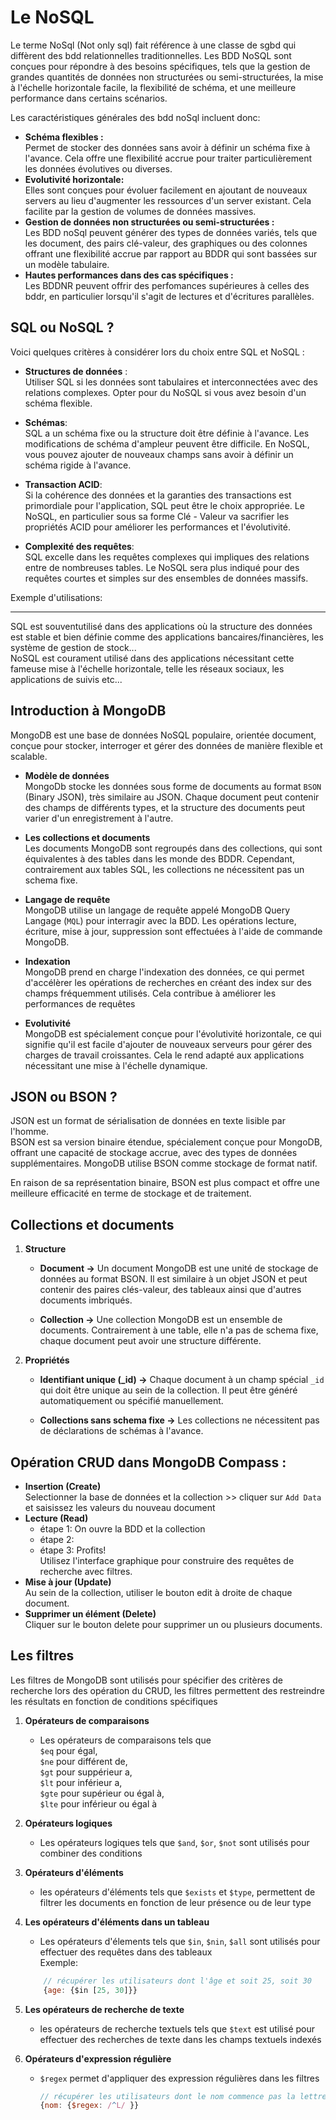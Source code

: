 # Le NoSQL

Le terme NoSql (Not only sql) fait référence à une classe de sgbd qui diffèrent des bdd relationnelles traditionnelles.
Les BDD NoSQL sont conçues pour répondre à des besoins spécifiques, tels que la gestion de grandes quantités de données non structurées ou semi-structurées, la mise à l'échelle horizontale facile, la flexibilité de schéma, et une meilleure performance dans certains scénarios.

Les caractéristiques générales des bdd noSql incluent donc:
- **Schéma flexibles :**  
Permet de stocker des données sans avoir à définir un schéma fixe à l'avance. Cela offre une flexibilité accrue pour traiter particulièrement les données évolutives ou diverses.
- **Evolutivité horizontale:**  
Elles sont conçues pour évoluer facilement en ajoutant de nouveaux servers au lieu d'augmenter les ressources d'un server existant. Cela facilite par la gestion de volumes de données massives.
- **Gestion de données non structurées ou semi-structurées :**  
Les BDD noSql peuvent générer des types de données variés, tels que les document, des pairs clé-valeur, des graphiques ou des colonnes offrant une flexibilité accrue par rapport au BDDR qui sont bassées sur un modèle tabulaire.
- **Hautes performances dans des cas spécifiques :**  
Les BDDNR peuvent offrir des perfomances supérieures à celles des bddr, en particulier lorsqu'il s'agit de lectures et d'écritures parallèles.

## SQL ou NoSQL ?

Voici quelques critères à considérer lors du choix entre SQL et NoSQL :

- **Structures de données** :  
Utiliser SQL si les données sont tabulaires et interconnectées avec des relations complexes. Opter pour du NoSQL si vous avez besoin d'un schéma flexible.

- **Schémas**:  
SQL a un schéma fixe ou la structure doit être définie à l'avance. Les modifications de schéma d'ampleur peuvent être difficile. En NoSQL, vous pouvez ajouter de nouveaux champs sans avoir à définir un schéma rigide à l'avance.

- **Transaction ACID**:  
Si la cohérence des données et la garanties des transactions est primordiale pour l'application, SQL peut être le choix appropriée. Le NoSQL, en particulier sous sa forme Clé - Valeur va sacrifier les propriétés ACID pour améliorer les performances et l'évolutivité.

- **Complexité des requêtes**:  
SQL excelle dans les requêtes complexes qui impliques des relations entre de nombreuses tables.
Le NoSQL sera plus indiqué pour des requêtes courtes et simples sur des ensembles de données massifs.

Exemple d'utilisations:  
___
SQL est souventutilisé dans des applications où la structure des données est stable et bien définie comme des applications bancaires/financières, les système de gestion de stock...  
NoSQL est courament utilisé dans des applications nécessitant cette fameuse mise à l'échelle horizontale, telle les réseaux sociaux, les applications de suivis etc...

 ## **Introduction à MongoDB**

MongoDB est une base de données NoSQL populaire, orientée document, conçue pour stocker, interroger et gérer des données de manière flexible et scalable.
- **Modèle de données**  
MongoDb stocke les données sous forme de documents au format `BSON` (Binary JSON), très similaire au JSON. Chaque document peut contenir des champs de différents types, et la structure des documents peut varier d'un enregistrement à l'autre.

- **Les collections et documents**  
Les documents MongoDB sont regroupés dans des collections, qui sont équivalentes à des tables dans les monde des BDDR. Cependant, contrairement aux tables SQL, les collections ne nécessitent pas un schema fixe.

- **Langage de requête**  
MongoDB utilise un langage de requête appelé MongoDB Query Langage (`MQL`) pour interragir avec la BDD. Les opérations lecture, écriture, mise à jour, suppression sont effectuées à l'aide de commande MongoDB.

- **Indexation**  
MongoDB prend en charge l'indexation des données, ce qui permet d'accélèrer les opérations de recherches en créant des index sur des champs fréquemment utilisés. Cela contribue à améliorer les performances de requêtes

- **Evolutivité**  
MongoDB est spécialement conçue pour l'évolutivité horizontale, ce qui signifie qu'il est facile d'ajouter de nouveaux serveurs pour gérer des charges de travail croissantes. Cela le rend adapté aux applications nécessitant une mise à l'échelle dynamique.

## JSON ou BSON ?

JSON est un format de sérialisation de données en texte lisible par l'homme.  
BSON est sa version binaire étendue, spécialement conçue pour MongoDB, offrant une capacité de stockage accrue, avec des types de données supplémentaires. MongoDB utilise BSON comme stockage de format natif.

En raison de sa représentation binaire, BSON est plus compact et offre une meilleure efficacité en terme de stockage et de traitement.

## Collections et documents

1. **Structure**
    - **Document ->** Un document MongoDB est une unité de stockage de données au format BSON. Il est similaire à un objet JSON et peut contenir des paires clés-valeur, des tableaux ainsi que d'autres documents imbriqués.

    - **Collection ->** Une collection MongoDB est un ensemble de documents. Contrairement à une table, elle n'a pas de schema fixe, chaque document peut avoir une structure différente.

2. **Propriétés**
    - **Identifiant unique (_id)  ->** Chaque document à un champ spécial `_id` qui doit être unique au sein de la collection. Il peut être généré automatiquement ou spécifié manuellement.

    -  **Collections sans schema fixe ->** Les collections ne nécessitent pas de déclarations de schémas à l'avance.

## Opération CRUD dans MongoDB Compass :
- **Insertion (Create)**  
Selectionner la base de données et la collection >> cliquer sur  `Add Data` et saisissez les valeurs du nouveau document
- **Lecture (Read)**  
    - étape 1: On ouvre la BDD et la collection
    - étape 2: 
    - étape 3: Profits!  
Utilisez l'interface graphique pour construire des requêtes de recherche avec filtres.
- **Mise à jour (Update)**  
Au sein de la collection, utiliser le bouton edit à droite de chaque document.
- **Supprimer un élément (Delete)**  
Cliquer sur le bouton delete pour supprimer un ou plusieurs documents.

## Les filtres
Les filtres de MongoDB sont utilisés pour spécifier des critères de recherche lors des opération du CRUD, les filtres permettent des restreindre les résultats en fonction de conditions spécifiques

1. **Opérateurs de comparaisons**
    - Les opérateurs de comparaisons tels que  
    `$eq` pour égal,   
    `$ne` pour différent de,  
    `$gt` pour suppérieur a,  
    `$lt` pour inférieur a,  
    `$gte` pour supérieur ou égal à,  
    `$lte` pour inférieur ou égal à

2. **Opérateurs logiques**
    - Les opérateurs logiques tels que `$and`, `$or`, `$not` sont utilisés pour combiner des conditions

3. **Opérateurs d'éléments**
    - les opérateurs d'éléments tels que `$exists` et  `$type`, permettent de filtrer les documents en fonction de leur présence ou de leur type
4. **Les opérateurs d'éléments dans un tableau**
    - Les opérateurs d'élements tels que  `$in`,  `$nin`,  `$all` sont utilisés pour effectuer des requêtes dans des tableaux  
    Exemple:  
    ```Javascript
        // récupérer les utilisateurs dont l'âge et soit 25, soit 30
        {age: {$in [25, 30]}}
    ```
5. **Les opérateurs de recherche de texte**  
    - les opérateurs de recherche textuels tels que `$text` est utilisé pour effectuer des recherches de texte dans les champs textuels indexés

6. **Opérateurs d'expression régulière**
    - `$regex` permet d'appliquer des expression régulières dans les filtres  
        ```Javascript
        // récupérer les utilisateurs dont le nom commence pas la lettre L
        {nom: {$regex: /^L/ }}
    ```
